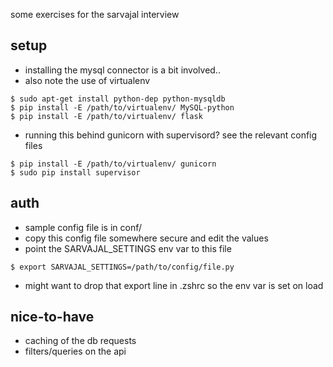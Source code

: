 some exercises for the sarvajal interview


## setup
 - installing the mysql connector is a bit involved..
 - also note the use of virtualenv
  
  ```
  $ sudo apt-get install python-dep python-mysqldb
  $ pip install -E /path/to/virtualenv/ MySQL-python
  $ pip install -E /path/to/virtualenv/ flask
  ```

 - running this behind gunicorn with supervisord?  see the relevant config files

 ```
 $ pip install -E /path/to/virtualenv/ gunicorn
 $ sudo pip install supervisor
 ```


## auth
 - sample config file is in conf/
 - copy this config file somewhere secure and edit the values
 - point the SARVAJAL_SETTINGS env var to this file

  ```
  $ export SARVAJAL_SETTINGS=/path/to/config/file.py
  ```

 - might want to drop that export line in .zshrc so the env var is set on load


## nice-to-have
 - caching of the db requests
 - filters/queries on the api
